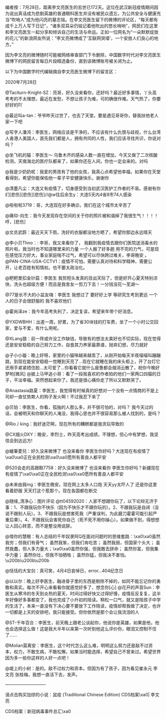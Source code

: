 编者按：7月28日，距离李文亮医生的去世已172天。这位在武汉新冠疫情期间因为说出真话成为悲剧英雄的普通眼科医生并没有被民众遗忘，为公共安全与健康充当“吹哨人”成为他闪亮的墓志铭。在李文亮医生留下的微博的评论区，“每天都有成千上万人写下日记”，“诸多双耳朵仍铭记着他吹出的悠长哨响”，网民们在这里和李文亮医生一起分享和倾诉自己的生活与命运。正如一位网名为“一朵默默绽放的花儿”的新浪网友所说：“李文亮微博成了‘互联网哭墙’，一个安放人们良心的地方。”

因为李文亮的微博随时可能被网络审查部门下令删除，中国数字时代对李文亮医生微博下的网民留言每日片段精选备份，直到该微博账号被关闭为止。 

以下为中国数字时代编辑摘自李文亮医生微博下的留言区：

2020年7月28日

@Taciturn-Knight-SZ：亮哥，好久没来看你，还好吗？最近好多事情，丫头高考考的不太理想，最近在发愁，不想让孩子为难，可的确很作难。天气热了，你要好好的吖

@最近叫a-tan：爷爷昨天过世了，也去了天堂。要是遇见哥哥你，替我扶他老人家一下吧

@写字人潘鸿：李医生，网络应该是干净的，不应该有什么仇恨与歧视，什么台湾人香港人美国人，首先我们都是人，拥有共同的人性，我们应该寻找共识，你说对吗？

@坐飞机的猫：李医生～ 乌鲁木齐的感染人数一直在增加，今天又做了二次核酸检测，天南海北的医疗队都来了，如果你还在人间，你也一定会来的。对吗

@我是少奶奶呢：我爱的男孩有了他的女孩，我真心点希望他幸福，如果你在天堂看得到，希望你能保佑他一辈子平安健康快乐，谢谢你

@清墨凡尘：大连又有疫情了，切身感受到当初武汉医护工作者的不易。感谢有你们[悲伤][悲伤][悲伤]//@w往后余生y：大连5天内4省8市74人感染

@啦啦啦3719：哥，大连现在好多确诊。我们在这个城市太辛苦了

@痛仰-向生：我今天发现存在空间的关于你的照片被和谐掉了我很生气！！！！哼，[悲伤]

@文丞武蔚：最近天天下雨，洗好的衣服都没地方晒了，希望你那边永远晴天

@李小贝Thno：: 李哥，我又来看你了， 我翻到我疫情去跟你们医院送消毒水的照片啦，我当时也不知道哪里来的力量 一个人搬了好多趟 用不完的力气，可是现在感觉压力好大，事业家庭喘不过气，希望可以尽快跨过难关，李哥晚安 。 @PAN-CINA-USA-CCTV1：疫情不可怕，需要认真对待和科学精神，需要公开，让老百姓有知情权。也不要太政治化。

@粑粑里扣金针菇：李医生 我剪短头发真的丑出天际了，但是好开心夏天特别凉快，洗头也超级方便！而且是我舍友一剪刀下去！一分钱没花～芜湖～

@77是长不大的小盆友嗨：李医生 我想过了 要好好上学 等研究生考到更远 一个人的日子会很舒服的 我不喜欢他们

@霍尚泽ze：我今年高考失利了，决定复读，希望来年带个好消息。

@YXDWBHH：出差一周，好累，为了省30块钱的打车费，坐了一个小时公交回家，爱与不爱，有什么用呢。

@XLang狼：前一阵或许没工作缺钱，导致有的想法太美好也不切实际，现在觉得还是安安稳稳的自己努力工作，自食其力养家最靠谱，抛弃幻想，尽力就好

@子小小璇：晚上好呀，家里的小猫咪越来越乖了，从刚开始每天半夜喵喵叫蹦蹦跳，到现在能安安稳稳一觉睡到天亮了…现在它就睡在我的床头柜上，开了台灯它还用手紧紧捂住脸…太可爱了…你看看它就什么疲惫都会烟消云散了，祝你今晚好梦哟[微风] @披上马甲追小哥：看了一段我喜欢的作者拍的他们一家两口四猫的日子，平淡幸福。突然想起来你了。我还是很心痛你走了所以又默默哭了。

@Anastasia路夏：李医生，我觉得有时候真的好想对一个没有一点情商的不是上司却一直仗势欺人的狗子发火啊！不过我忍下来了

@贝珀：李医生，你看，孤独的人那么多，并不很可怕的，对吗？ 我今天过的话，会被明天和你聊天的人淹没，我得心思也并不很容易那么被人找到的，是吗？

@Rio丿king：我好迷茫啊，现在所有的糟糕都是我贪玩导致的

@CX烟火DXY：晚安，李烈士，昨天高考出成绩，不理想，但心中有梦想，我坚信会到达远方!

@蠟筆菱兒：好久没来微博了 也没来看你 李医生你好吗？大连现在有疫情了\xa0\xa0正在全民检测\xa0\xa0愿所有善良人都平安

@520会走的高跟鞋7758：好久没来微博了 也没来看你 李医生你好吗？新疆现在有疫情了\xa0\xa0正在全民检测\xa0\xa0愿所有善良人都平安

@未来由我ing：李医生晚安。现在网上太多人口炮 天天yy太吓人了 还是你这里 看着舒服 天天打这个惹那个。现在各国都在断交

@随缘_清净心：图片评论 @tt04592020：人家不想跟你玩了，以下论辩无济于事：1、不跟我玩你不快乐（因为不快乐才不跟你玩的）。2、不跟我玩是自闭（没说不跟别人玩）。3、不跟我玩是想害死我（严重误判，为此磨刀霍霍可能引起严重后果）。4、不跟我玩会害死你自己（死不死不用你操心）。如果做不到，得想想让人回心转意，而不是整没用说辞。

@借你的慧眼：有人总结的千年奴隶阿Q在面对问题时的思维套路：\xa0\xa0虽然我穷；但我们有骨气； 虽然我笨，但我们肯吃苦； 虽然我弱，但国家个头大； 虽然我蠢，但人多力量大；\xa0\xa0虽然你强，但我敢去拼命； 虽然你富，但我集中力量； 虽然你壮，但我不怕牺牲； 虽然你猛，但我决不害怕。 \u200b\u200b\u200b

@恬恬的大宝剑：真可笑，4月4日哀悼日，error&#8230;404纪念日

@以以尔：晚上好李医生，融进骨子里的东西是剔除不掉的，如同不能忘记你的勇敢和真实。每次不开心来看看你就感觉好多了，想念你[心] @花开的声音Sun：李医生从寒冷的冬天到炎热的夏天，时间过得好快又过得好慢，疫情反反复复，这半年好像好多事都变了，我也完成了小升初的陪读。稍松一口气，就又是陪孩子中学的生活了，本来一直没有下决心要不要放下工作陪读，疫情却帮我做了决定，也许一切都是上天的安排吧，我只能接受。但你依然是那个会让我流泪的人

@ST-千年百合：李医生，前天晚上跟老公谈起你，他说你是英雄，如果是他，他也会选择这么做！这是我大半年以来第一次听到他这么评价你，眼泪又控制不住了……

@Molian莫离安：李医生，这个时代怎么这么难，明明这么努力还是敌不过资本，权力，不敢生病，不敢松懈，如果当时能选择，希望自己不曾来过。希望世界因为多一些你这样的人好一点吧！

@堤上的小树：是的。敌不过权力和资本。但因为有了孩子，因为看见崔永元 李文亮 张桂梅，我想一直活下去，发声。

&#8212;&#8212;&#8212;&#8212;&#8212;&#8212;&#8212;&#8212;&#8212;-

请点击购买加缪的小说：鼠疫 (Traditional Chinese Edition) CDS档案\xa0| 李文亮

CDS档案｜新冠病毒事件总汇\xa0


